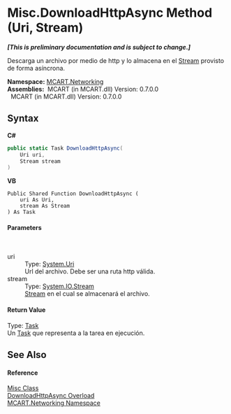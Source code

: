 # Misc.DownloadHttpAsync Method (Uri, Stream)
 _**\[This is preliminary documentation and is subject to change.\]**_

Descarga un archivo por medio de http y lo almacena en el <a href="http://msdn2.microsoft.com/es-es/library/8f86tw9e" target="_blank">Stream</a> provisto de forma asíncrona.

**Namespace:**&nbsp;<a href="c6445fcc-8709-dc3e-4d6b-f87f79cbd982">MCART.Networking</a><br />**Assemblies:**&nbsp;&nbsp;MCART (in MCART.dll) Version: 0.7.0.0<br />&nbsp;&nbsp;MCART (in MCART.dll) Version: 0.7.0.0<br />

## Syntax

**C#**<br />
``` C#
public static Task DownloadHttpAsync(
	Uri uri,
	Stream stream
)
```

**VB**<br />
``` VB
Public Shared Function DownloadHttpAsync ( 
	uri As Uri,
	stream As Stream
) As Task
```


#### Parameters
&nbsp;<dl><dt>uri</dt><dd>Type: <a href="http://msdn2.microsoft.com/es-es/library/txt7706a" target="_blank">System.Uri</a><br />Url del archivo. Debe ser una ruta http válida.</dd><dt>stream</dt><dd>Type: <a href="http://msdn2.microsoft.com/es-es/library/8f86tw9e" target="_blank">System.IO.Stream</a><br /><a href="http://msdn2.microsoft.com/es-es/library/8f86tw9e" target="_blank">Stream</a> en el cual se almacenará el archivo.</dd></dl>

#### Return Value
Type: <a href="http://msdn2.microsoft.com/es-es/library/dd235678" target="_blank">Task</a><br />Un <a href="http://msdn2.microsoft.com/es-es/library/dd235678" target="_blank">Task</a> que representa a la tarea en ejecución.

## See Also


#### Reference
<a href="01881faa-5da8-f3c1-6dac-3498a8eed917">Misc Class</a><br /><a href="88781938-f838-d3f6-835f-1937f9997cc4">DownloadHttpAsync Overload</a><br /><a href="c6445fcc-8709-dc3e-4d6b-f87f79cbd982">MCART.Networking Namespace</a><br />